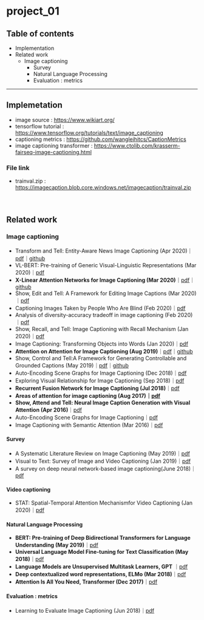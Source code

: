 # project_01

## Table of contents

- Implementation
- Related work
  - Image captioning
    - Survey
    - Natural Language Processing
    - Evaluation : metrics

    
---


## Implemetation
- image source : https://www.wikiart.org/
- tensorflow tutorial : https://www.tensorflow.org/tutorials/text/image_captioning
- captioning metrics : https://github.com/wangleihitcs/CaptionMetrics
- image captioning transformer : https://www.ctolib.com/krasserm-fairseq-image-captioning.html

### File link
- trainval.zip : https://imagecaption.blob.core.windows.net/imagecaption/trainval.zip
<br><br><br>

## Related work

### Image captioning

- Transform and Tell: Entity-Aware News Image Captioning (Apr 2020)｜[pdf](https://arxiv.org/abs/2004.08070)｜[github](https://github.com/alasdairtran/transform-and-tell)
- VL-BERT: Pre-training of Generic Visual-Linguistic Representations (Mar 2020)｜[pdf](https://openreview.net/forum?id=SygXPaEYvH)
- <b>X-Linear Attention Networks for Image Captioning (Mar 2020)</b>｜[pdf](https://arxiv.org/abs/2003.14080)｜[github](https://github.com/Panda-Peter/image-captioning)
- Show, Edit and Tell: A Framework for Editing Image Captions (Mar 2020)｜[pdf](https://arxiv.org/abs/2003.03107)
- Captioning Images Taken by People Who Are Blind (Feb 2020)｜[pdf](https://arxiv.org/abs/2002.08565)
- Analysis of diversity-accuracy tradeoff in image captioning (Feb 2020)｜[pdf](https://arxiv.org/abs/2002.11848)
- Show, Recall, and Tell: Image Captioning with Recall Mechanism (Jan 2020)｜[pdf](https://arxiv.org/abs/2001.05876)
- Image Captioning: Transforming Objects into Words (Jan 2020)｜[pdf](https://arxiv.org/abs/1906.05963)
- <b>Attention on Attention for Image Captioning (Aug 2019)</b>｜[pdf](https://arxiv.org/abs/1908.06954)｜[github](https://github.com/husthuaan/AoANet)
- Show, Control and Tell:A Framework for Generating Controllable and Grounded Captions (May 2019)｜[pdf](https://arxiv.org/pdf/1811.10652.pdf)｜[github](https://github.com/aimagelab/show-control-and-tell)
- Auto-Encoding Scene Graphs for Image Captioning (Dec 2018)｜[pdf](https://arxiv.org/abs/1812.02378)
- Exploring Visual Relationship for Image Captioning (Sep 2018)｜[pdf](https://arxiv.org/abs/1809.07041)
- <b>Recurrent Fusion Network for Image Captioning (Jul 2018)</b>｜[pdf](https://arxiv.org/abs/1807.09986)
- <b>Areas of attention for image captioning (Aug 2017)｜[pdf](https://arxiv.org/abs/1612.01033)</b>
- <b>Show, Attend and Tell: Neural Image Caption Generation with Visual Attention (Apr 2016)</b>｜[pdf](https://arxiv.org/abs/1502.03044)
- Auto-Encoding Scene Graphs for Image Captioning｜[pdf](https://arxiv.org/abs/1812.02378)
- Image Captioning with Semantic Attention (Mar 2016)｜[pdf](https://arxiv.org/abs/1603.03925)

#### Survey

- A Systematic Literature Review on Image Captioning (May 2019)｜[pdf](https://www.mdpi.com/2076-3417/9/10/2024)
- Visual to Text: Survey of Image and Video Captioning (Jan 2019)｜[pdf](https://www.researchgate.net/publication/330708929_Visual_to_Text_Survey_of_Image_and_Video_Captioning)
- A survey on deep neural network-based image captioning(June 2018)｜[pdf](https://link.springer.com/article/10.1007/s00371-018-1566-y)

#### Video captioning

- STAT: Spatial-Temporal Attention Mechanismfor Video Captioning (Jan 2020)｜[pdf](https://ieeexplore.ieee.org/stamp/stamp.jsp?tp=&arnumber=8744407&tag=1)

#### Natural Language Processing

- <b>BERT: Pre-training of Deep Bidirectional Transformers for Language Understanding (May 2019)</b>｜[pdf](https://arxiv.org/abs/1810.04805)
- <b>Universal Language Model Fine-tuning for Text Classification (May 2018)</b>｜[pdf](https://arxiv.org/abs/1801.06146v5)
- <b>Language Models are Unsupervised Multitask Learners, GPT</b> ｜[pdf](https://d4mucfpksywv.cloudfront.net/better-language-models/language_models_are_unsupervised_multitask_learners.pdf)
- <b>Deep contextualized word representations, ELMo (Mar 2018)</b>｜[pdf](https://arxiv.org/abs/1802.05365v2)
- <b>Attention Is All You Need, Transformer (Dec 2017)</b>｜[pdf](https://arxiv.org/abs/1706.03762)

#### Evaluation : metrics

- Learning to Evaluate Image Captioning (Jun 2018)｜[pdf](https://arxiv.org/abs/1806.06422)
